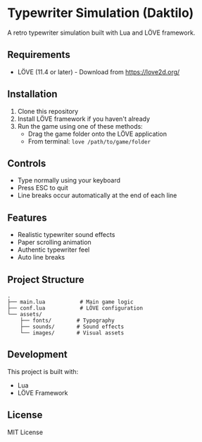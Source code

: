# Typewriter Simulation (Daktilo)

A retro typewriter simulation built with Lua and LÖVE framework.

## Requirements

- LÖVE (11.4 or later) - Download from https://love2d.org/

## Installation

1. Clone this repository
2. Install LÖVE framework if you haven't already
3. Run the game using one of these methods:
   - Drag the game folder onto the LÖVE application
   - From terminal: `love /path/to/game/folder`

## Controls

- Type normally using your keyboard
- Press ESC to quit
- Line breaks occur automatically at the end of each line

## Features

- Realistic typewriter sound effects
- Paper scrolling animation
- Authentic typewriter feel
- Auto line breaks

## Project Structure

```
.
├── main.lua           # Main game logic
├── conf.lua           # LÖVE configuration
└── assets/
    ├── fonts/        # Typography
    ├── sounds/       # Sound effects
    └── images/       # Visual assets
```

## Development

This project is built with:
- Lua
- LÖVE Framework

## License

MIT License 